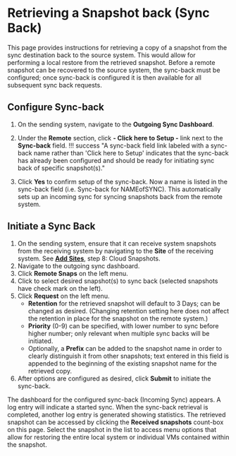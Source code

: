 # Retrieving a Snapshot back (Sync Back)

This page provides instructions for retrieving a copy of a snapshot from the sync destination back to the source system. This would allow for performing a local restore from the retrieved snapshot. Before a remote snapshot can be recovered to the source system, the sync-back must be configured; once sync-back is configured it is then available for all subsequent sync back requests.

## Configure Sync-back

1. On the sending system, navigate to the **Outgoing Sync Dashboard**.
2. Under the **Remote** section, click **- Click here to Setup -** link next to the **Sync-back** field.
!!! success "A sync-back field link labeled with a sync-back name rather than 'Click here to Setup' indicates that the sync-back has already been configured and should be ready for initiating sync back of specific snapshot(s)."

3. Click **Yes** to confirm setup of the sync-back.
Now a name is listed in the sync-back field (i.e. Sync-back for NAMEofSYNC). This automatically sets up an incoming sync for syncing snapshots back from the remote system.

## Initiate a Sync Back

1. On the sending system, ensure that it can receive system snapshots from the receiving system by navigating to the **Site** of the receiving system.  See [**Add Sites**](/product-guide/system/site-dashboard-add-sites), step 8: Cloud Snapshots.
2. Navigate to the outgoing sync dashboard.
3. Click **Remote Snaps** on the left menu.
4. Click to select desired snapshot(s) to sync back (selected snapshots have check mark on the left).
5. Click **Request** on the left menu.
    - **Retention** for the retrieved snapshot will default to 3 Days; can be changed as desired. (Changing retention setting here does not affect the retention in place for the snapshot on the remote system.)
    - **Priority** (0-9) can be specified, with lower number to sync before higher number; only relevant when multiple sync backs will be initiated.
    - Optionally, a **Prefix** can be added to the snapshot name in order to clearly distinguish it from other snapshots; text entered in this field is appended to the beginning of the existing snapshot name for the retrieved copy.
6. After options are configured as desired, click **Submit** to initiate the sync-back.

The dashboard for the configured sync-back (Incoming Sync) appears. A log entry will indicate a started sync. When the sync-back retrieval is completed, another log entry is generated showing statistics. The retrieved snapshot can be accessed by clicking the **Received snapshots** count-box on this page. Select the snapshot in the list to access menu options that allow for restoring the entire local system or individual VMs contained within the snapshot.
